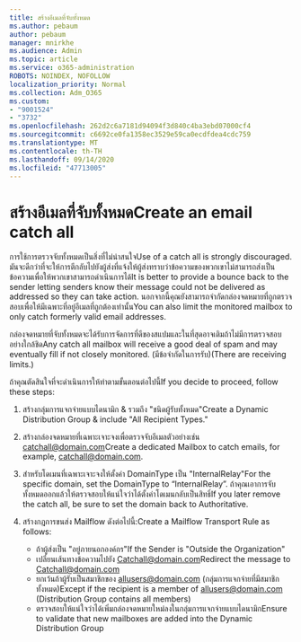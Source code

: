 ```yaml
---
title: สร้างอีเมลที่จับทั้งหมด
ms.author: pebaum
author: pebaum
manager: mnirkhe
ms.audience: Admin
ms.topic: article
ms.service: o365-administration
ROBOTS: NOINDEX, NOFOLLOW
localization_priority: Normal
ms.collection: Adm_O365
ms.custom:
- "9001524"
- "3732"
ms.openlocfilehash: 262d2c6a7181d94094f3d840c4ba3ebd07000cf4
ms.sourcegitcommit: c6692ce0fa1358ec3529e59ca0ecdfdea4cdc759
ms.translationtype: MT
ms.contentlocale: th-TH
ms.lasthandoff: 09/14/2020
ms.locfileid: "47713005"
---
```

# <a name="create-an-email-catch-all"></a><span data-ttu-id="99f0c-102">สร้างอีเมลที่จับทั้งหมด</span><span class="sxs-lookup"><span data-stu-id="99f0c-102">Create an email catch all</span></span>

<span data-ttu-id="99f0c-103">การใช้การตรวจจับทั้งหมดเป็นสิ่งที่ไม่น่าสนใจ</span><span class="sxs-lookup"><span data-stu-id="99f0c-103">Use of a catch all is strongly discouraged.</span></span> <span data-ttu-id="99f0c-104">มันจะดีกว่าที่จะให้การตีกลับไปยังผู้ส่งที่แจ้งให้ผู้ส่งทราบว่าข้อความของพวกเขาไม่สามารถส่งเป็นข้อความเพื่อให้พวกเขาสามารถดำเนินการได้</span><span class="sxs-lookup"><span data-stu-id="99f0c-104">It is better to provide a bounce back to the sender letting senders know their message could not be delivered as addressed so they can take action.</span></span> <span data-ttu-id="99f0c-105">นอกจากนี้คุณยังสามารถจำกัดกล่องจดหมายที่ถูกตรวจสอบเพื่อให้มีเฉพาะที่อยู่อีเมลที่ถูกต้องเท่านั้น</span><span class="sxs-lookup"><span data-stu-id="99f0c-105">You can also limit the monitored mailbox to only catch formerly valid email addresses.</span></span> 

<span data-ttu-id="99f0c-106">กล่องจดหมายที่จับทั้งหมดจะได้รับการจัดการที่ดีของสแปมและในที่สุดอาจเติมถ้าไม่มีการตรวจสอบอย่างใกล้ชิด</span><span class="sxs-lookup"><span data-stu-id="99f0c-106">Any catch all mailbox will receive a good deal of spam and may eventually fill if not closely monitored.</span></span> <span data-ttu-id="99f0c-107">(มีข้อจำกัดในการรับ)</span><span class="sxs-lookup"><span data-stu-id="99f0c-107">(There are receiving limits.)</span></span> 

<span data-ttu-id="99f0c-108">ถ้าคุณตัดสินใจที่จะดำเนินการให้ทำตามขั้นตอนต่อไปนี้</span><span class="sxs-lookup"><span data-stu-id="99f0c-108">If you decide to proceed, follow these steps:</span></span>

1. <span data-ttu-id="99f0c-109">สร้างกลุ่มการแจกจ่ายแบบไดนามิก & รวมถึง "ชนิดผู้รับทั้งหมด"</span><span class="sxs-lookup"><span data-stu-id="99f0c-109">Create a Dynamic Distribution Group & include "All Recipient Types."</span></span>

2. <span data-ttu-id="99f0c-110">สร้างกล่องจดหมายที่เฉพาะเจาะจงเพื่อตรวจจับอีเมลตัวอย่างเช่น catchall@domain.com</span><span class="sxs-lookup"><span data-stu-id="99f0c-110">Create a dedicated Mailbox to catch emails, for example, catchall@domain.com.</span></span>

3. <span data-ttu-id="99f0c-111">สำหรับโดเมนที่เฉพาะเจาะจงให้ตั้งค่า DomainType เป็น "InternalRelay"</span><span class="sxs-lookup"><span data-stu-id="99f0c-111">For the specific domain, set the DomainType to “InternalRelay”.</span></span> <span data-ttu-id="99f0c-112">ถ้าคุณเอาการจับทั้งหมดออกแล้วให้ตรวจสอบให้แน่ใจว่าได้ตั้งค่าโดเมนกลับเป็นสิทธิ์</span><span class="sxs-lookup"><span data-stu-id="99f0c-112">If you later remove the catch all, be sure to set the domain back to Authoritative.</span></span>

4. <span data-ttu-id="99f0c-113">สร้างกฎการขนส่ง Mailflow ดังต่อไปนี้:</span><span class="sxs-lookup"><span data-stu-id="99f0c-113">Create a Mailflow Transport Rule as follows:</span></span>

    - <span data-ttu-id="99f0c-114">ถ้าผู้ส่งเป็น "อยู่ภายนอกองค์กร"</span><span class="sxs-lookup"><span data-stu-id="99f0c-114">If the Sender is "Outside the Organization"</span></span>
    - <span data-ttu-id="99f0c-115">เปลี่ยนเส้นทางข้อความไปยัง Catchall@domain.com</span><span class="sxs-lookup"><span data-stu-id="99f0c-115">Redirect the message to Catchall@domain.com</span></span>
    - <span data-ttu-id="99f0c-116">ยกเว้นถ้าผู้รับเป็นสมาชิกของ allusers@domain.com (กลุ่มการแจกจ่ายที่มีสมาชิกทั้งหมด)</span><span class="sxs-lookup"><span data-stu-id="99f0c-116">Except if the recipient is a member of allusers@domain.com (Distribution Group contains all members)</span></span>
    - <span data-ttu-id="99f0c-117">ตรวจสอบให้แน่ใจว่าได้เพิ่มกล่องจดหมายใหม่ลงในกลุ่มการแจกจ่ายแบบไดนามิก</span><span class="sxs-lookup"><span data-stu-id="99f0c-117">Ensure to validate that new mailboxes are added into the Dynamic Distribution Group</span></span>
